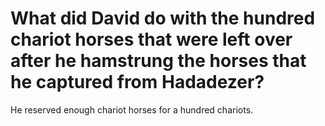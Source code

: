 # What did David do with the hundred chariot horses that were left over after he hamstrung the horses that he captured from Hadadezer?

He reserved enough chariot horses for a hundred chariots.
